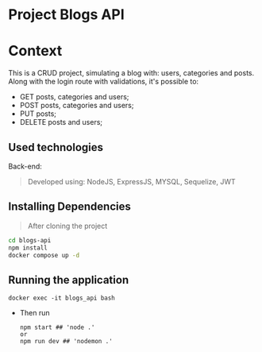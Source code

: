 # Project Blogs API

# Context
This is a CRUD project, simulating a blog with: users, categories and posts.
Along with the login route with validations, it's possible to: 
  - GET posts, categories and users;
  - POST posts, categories and users;
  - PUT posts;
  - DELETE posts and users;

## Used technologies

Back-end:
> Developed using: NodeJS, ExpressJS, MYSQL, Sequelize, JWT

## Installing Dependencies

> After cloning the project

```bash
cd blogs-api
npm install
docker compose up -d
``` 
## Running the application

  ```
  docker exec -it blogs_api bash
  ```
* Then run
  
  ```
  npm start ## 'node .'
  or
  npm run dev ## 'nodemon .'
  ```
